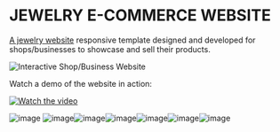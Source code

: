 # JEWELRY E-COMMERCE WEBSITE

[A jewelry website](https://alteakapxhiu.github.io/Interactive-Shop-Business-Website/) responsive template designed and developed for shops/businesses to showcase and sell their products.

![Interactive Shop/Business Website](https://i.postimg.cc/02yzGHS5/Cover-Alisa-Jewels-1.png)

Watch a demo of the website in action:

[![Watch the video](https://i.imghippo.com/files/cNDGk1724318936.jpg)
](https://www.youtube.com/watch?)


![image](https://github.com/user-attachments/assets/6bd7b2c8-c2cd-45ef-b141-564dfc63b7b1)
![image](https://github.com/user-attachments/assets/4f6dbb98-5072-440d-9d9f-37a0fd853e12)![image](https://github.com/user-attachments/assets/19f2a2ad-c4d9-4112-8aee-01514d0b58a5)![image](https://github.com/user-attachments/assets/231319f8-5b68-48e2-991d-3d3fc4fbf2c2)![image](https://github.com/user-attachments/assets/c04ffcd7-72b9-465d-aeb2-eb614dbc462d)![image](https://github.com/user-attachments/assets/01eea4b7-c0df-491e-ab88-8ef52bb06a52)![image](https://github.com/user-attachments/assets/8f2f1f31-1acb-44ad-a26c-7b4630568068)
